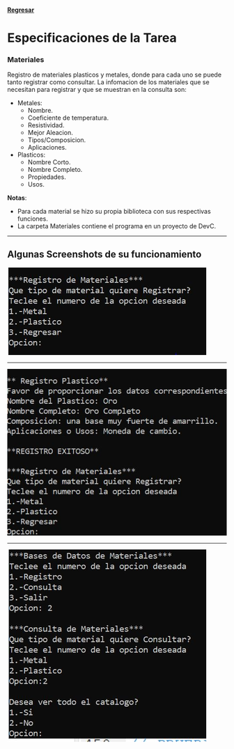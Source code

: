 #### [Regresar](../../README.md)
# Especificaciones de la Tarea
### Materiales
Registro de materiales plasticos y metales, donde para cada uno se puede tanto registrar como consultar. La infomacion de los materiales que se necesitan para registrar y que se muestran en la consulta son:

- Metales:
    + Nombre.
    + Coeficiente de temperatura.
    + Resistividad.
    + Mejor Aleacion.
    + Tipos/Composicion.
    + Aplicaciones.
- Plasticos:
    + Nombre Corto.
    + Nombre Completo.
    + Propiedades.
    + Usos.

**Notas**: 

- Para cada material se hizo su propia biblioteca con sus respectivas funciones.
- La carpeta Materiales contiene el programa en un proyecto de DevC.

---
## Algunas Screenshots de su funcionamiento
![S2](Screenshots/2.JPG)

---
![S3](Screenshots/3.JPG)

---
![S4](Screenshots/4.JPG)

